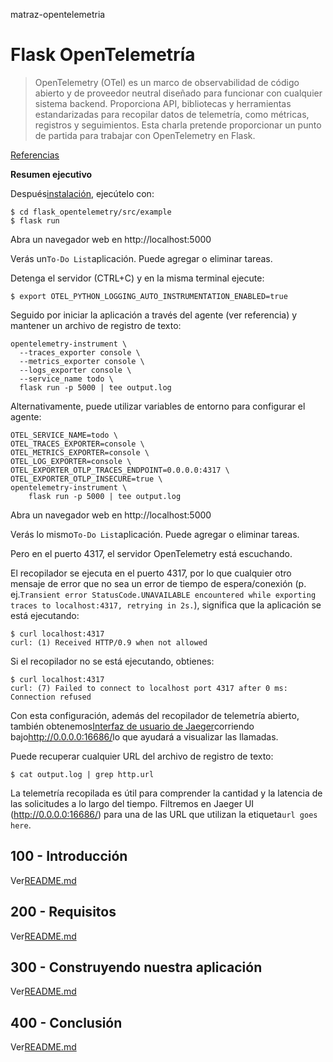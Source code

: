 matraz-opentelemetria

# Flask OpenTelemetría

> OpenTelemetry (OTel) es un marco de observabilidad de código abierto y de proveedor neutral diseñado para funcionar con cualquier sistema backend. Proporciona API, bibliotecas y herramientas estandarizadas para recopilar datos de telemetría, como métricas, registros y seguimientos. Esta charla pretende proporcionar un punto de partida para trabajar con OpenTelemetry en Flask.

[Referencias](./REFERENCES.md)

**Resumen ejecutivo**

Después[instalación](./300/100/README.md), ejecútelo con:

    $ cd flask_opentelemetry/src/example
    $ flask run

Abra un navegador web en http&#x3A;//localhost:5000

Verás un`To-Do List`aplicación. Puede agregar o eliminar tareas.

Detenga el servidor (CTRL+C) y en la misma terminal ejecute:

    $ export OTEL_PYTHON_LOGGING_AUTO_INSTRUMENTATION_ENABLED=true

Seguido por iniciar la aplicación a través del agente (ver referencia) y mantener un archivo de registro de texto:

    opentelemetry-instrument \
      --traces_exporter console \
      --metrics_exporter console \
      --logs_exporter console \
      --service_name todo \
      flask run -p 5000 | tee output.log

Alternativamente, puede utilizar variables de entorno para configurar el agente:

    OTEL_SERVICE_NAME=todo \
    OTEL_TRACES_EXPORTER=console \
    OTEL_METRICS_EXPORTER=console \
    OTEL_LOG_EXPORTER=console \
    OTEL_EXPORTER_OTLP_TRACES_ENDPOINT=0.0.0.0:4317 \
    OTEL_EXPORTER_OTLP_INSECURE=true \
    opentelemetry-instrument \
        flask run -p 5000 | tee output.log

Abra un navegador web en http&#x3A;//localhost:5000

Verás lo mismo`To-Do List`aplicación. Puede agregar o eliminar tareas.

Pero en el puerto 4317, el servidor OpenTelemetry está escuchando.

El recopilador se ejecuta en el puerto 4317, por lo que cualquier otro mensaje de error que no sea un error de tiempo de espera/conexión (p. ej.`Transient error StatusCode.UNAVAILABLE encountered while exporting traces to localhost:4317, retrying in 2s.`), significa que la aplicación se está ejecutando:

    $ curl localhost:4317
    curl: (1) Received HTTP/0.9 when not allowed

Si el recopilador no se está ejecutando, obtienes:

    $ curl localhost:4317
    curl: (7) Failed to connect to localhost port 4317 after 0 ms: Connection refused

Con esta configuración, además del recopilador de telemetría abierto, también obtenemos[Interfaz de usuario de Jaeger](https://github.com/jaegertracing/jaeger-ui)corriendo bajo<http://0.0.0.0:16686/>lo que ayudará a visualizar las llamadas.

Puede recuperar cualquier URL del archivo de registro de texto:

    $ cat output.log | grep http.url

La telemetría recopilada es útil para comprender la cantidad y la latencia de las solicitudes a lo largo del tiempo. Filtremos en Jaeger UI (<http://0.0.0.0:16686/>) para una de las URL que utilizan la etiqueta`url goes here`.

## 100 - Introducción

Ver[README.md](./100/README.md)

## 200 - Requisitos

Ver[README.md](./200/README.md)

## 300 - Construyendo nuestra aplicación

Ver[README.md](./300/README.md)

## 400 - Conclusión

Ver[README.md](./400/README.md)
